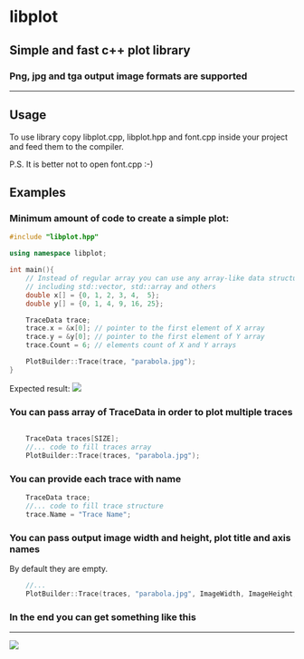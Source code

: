 # libplot
## Simple and fast c++ plot library
### Png, jpg and tga output image formats are supported
***
## Usage

To use library copy libplot.cpp, libplot.hpp and font.cpp inside your project and feed them to the compiler. 

P.S. It is better not to open font.cpp :-)

## Examples

### Minimum amount of code to create a simple plot:
```c++
#include "libplot.hpp"

using namespace libplot;

int main(){
    // Instead of regular array you can use any array-like data structures 
    // including std::vector, std::array and others
    double x[] = {0, 1, 2, 3, 4,  5};
    double y[] = {0, 1, 4, 9, 16, 25};

    TraceData trace; 
    trace.x = &x[0]; // pointer to the first element of X array
    trace.y = &y[0]; // pointer to the first element of Y array
    trace.Count = 6; // elements count of X and Y arrays

    PlotBuilder::Trace(trace, "parabola.jpg");
}

```
Expected result:
![](https://github.com/E1Hephaestus/libplot/blob/master/examples/parabola.jpg?raw=true)

### You can pass array of TraceData in order to plot multiple traces
```c++

    TraceData traces[SIZE];
    //... code to fill traces array
    PlotBuilder::Trace(traces, "parabola.jpg");

```
### You can provide each trace with name

```c++
    TraceData trace; 
    //... code to fill trace structure
    trace.Name = "Trace Name";

```

### You can pass output image width and height, plot title and axis names
By default they are empty.

```c++
    //...
    PlotBuilder::Trace(traces, "parabola.jpg", ImageWidth, ImageHeight, "PlotTitle", "XAxisName", "YAxisName");

```

### In the end you can get something like this
***

![](https://github.com/E1Hephaestus/libplot/blob/master/examples/operations.png?raw=true)
